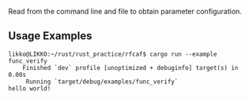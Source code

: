 <!--
 * @Author: liujiajin
 * @Date: 2024-08-17 14:12:08
 * @LastEditors: Please set LastEditors
 * @LastEditTime: 2024-08-17 14:20:42
 * @Description: 
-->

Read from the command line and file to obtain parameter configuration.


## Usage Examples
```
likko@LIKKO:~/rust/rust_practice/rfcaf$ cargo run --example func_verify
    Finished `dev` profile [unoptimized + debuginfo] target(s) in 0.00s
     Running `target/debug/examples/func_verify`
hello world!
```